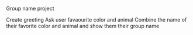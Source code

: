 Group name project

Create greeting
Ask user favaourite color and animal
Combine the name of their favorite color and animal and show them their group name
